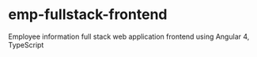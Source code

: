 # emp-fullstack-frontend
Employee information full stack web application frontend using Angular 4, TypeScript

